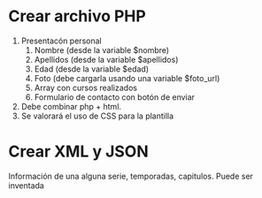 # Crear archivo PHP
1. Presentacón personal
   1. Nombre (desde la variable $nombre)
   2. Apellidos (desde la variable $apellidos)
   3. Edad (desde la variable $edad)
   4. Foto (debe cargarla usando una variable $foto_url)
   5. Array con cursos realizados
   6. Formulario de contacto con botón de enviar
2. Debe combinar php + html.
3. Se valorará el uso de CSS para la plantilla

# Crear XML y JSON
Información de una alguna serie, temporadas, capitulos. Puede ser inventada
